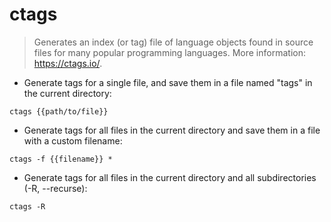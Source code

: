 # ctags

> Generates an index (or tag) file of language objects found in source files for many popular programming languages.
> More information: <https://ctags.io/>.

- Generate tags for a single file, and save them in a file named "tags" in the current directory:

`ctags {{path/to/file}}`

- Generate tags for all files in the current directory and save them in a file with a custom filename:

`ctags -f {{filename}} *`

- Generate tags for all files in the current directory and all subdirectories (-R, --recurse):

`ctags -R`
